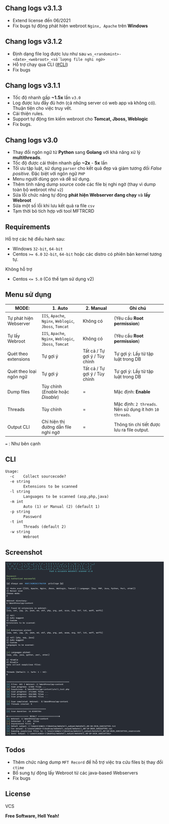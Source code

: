 ## Chang logs v3.1.3
  - Extend license đến 06/2021
  - Fix bugs tự động phát hiện webroot `Nginx, Apache` trên **Windows**
## Chang logs v3.1.2
  - Định dạng file log được lưu như sau `ws_<randomint>-<date>_<webroot>_<số lượng file nghi ngờ>`
  - Hỗ trợ chạy qua CLI ([#CLI](#CLI))
  - Fix bugs
## Chang logs v3.1.1
  - Tốc độ nhanh gấp **~1.5x** lần `v3.0`
  - Log được lưu đầy đủ hơn (cả những server có web app và không có). Thuận tiện cho việc truy vết.
  - Cải thiện rules.
  - Support tự động tìm kiếm webroot cho **Tomcat, Jboss, Weblogic**
  - Fix bugs.
## Chang logs v3.0
  - Thay đổi ngôn ngữ từ **Python** sang **Golang** với khả năng xử lý **multithreads**. 
  - Tốc độ được cải thiện nhanh gấp **~2x** - **5x** lần
  - Tối ưu tập luật, sử dụng `parser` cho kết quả đẹp và giảm tương đối *False positive*. Đặc biệt với ngôn ngữ `PHP`
  - Menu người dùng gọn và dễ sử dụng.
  - Thêm tính năng dump source code các file bị nghi ngờ (thay vì dump toàn bộ webroot như `v2`)
  - Sửa lỗi chức năng tự động **phát hiện Webserver đang chạy** và **lấy Webroot**
  - Sửa một số lỗi khi lưu kết quả ra file `csv`
  - Tạm thời bỏ tích hợp với tool MFTRCRD

## Requirements

Hỗ trợ các hệ điều hành sau:
- Windows `32-bit`, `64-bit`
- Centos `>= 6.0`  `32-bit`, `64-bit` hoặc các distro có phiên bản kernel tương tự.

Không hỗ trợ
- Centos `<= 5.0` (Có thể tạm sử dụng v2)

## Menu sử dụng


| MODE: | 1. Auto | 2. Manual | Ghi chú |
|--|--|--|--|
| Tự phát hiện Webserver | `IIS`, `Apache`, `Nginx`, `Weblogic`, `Jboss`, `Tomcat` | Không có | (Yêu cầu **Root permission**)
| Tự lấy Webroot | `IIS`, `Apache`, `Nginx`, `Weblogic`, `Jboss`, `Tomcat` | Không có | (Yêu cầu **Root permission**)
|Quét theo extensions| Tự gợi ý | Tất cả / Tự gợi ý / Tùy chỉnh | Tự gợi ý: Lấy từ tập luật trong DB
|Quét theo loại ngôn ngữ| Tự gợi ý | Tất cả / Tự gợi ý / Tùy chỉnh | Tự gợi ý: Lấy từ tập luật trong DB
|Dump files| Tùy chỉnh (*Enable* hoặc *Disable*) | = | Mặc định: **Enable**
|Threads| Tùy chỉnh | = | Mặc định: `2 threads`.  Nên sử dụng ít hơn `10 threads`.
|Output CLI| Chỉ hiện thị đường dẫn file nghi ngờ | = | Thông tin chi tiết được lưu ra file output.

`=` : Như bên cạnh

## CLI
```
Usage:
  -c    Collect sourcecode?
  -e string
        Extensions to be scanned
  -l string
        Languages to be scanned (asp,php,java)
  -m int
        Auto (1) or Manual (2) (default 1)
  -p string
        Password
  -t int
        Threads (default 2)
  -w string
        Webroot
```

## Screenshot

![enter image description here](https://github.com/sting8k/aww/blob/master/ShellScreenshot.PNG?raw=true)



## Todos

 - Thêm chức năng dump `MFT Record` để hỗ trợ việc tra cứu files bị thay đổi `ctime`
 - Bổ sung tự động lấy Webroot từ các java-based Webservers
 - Fix bugs

License
----

VCS

**Free Software, Hell Yeah!**

